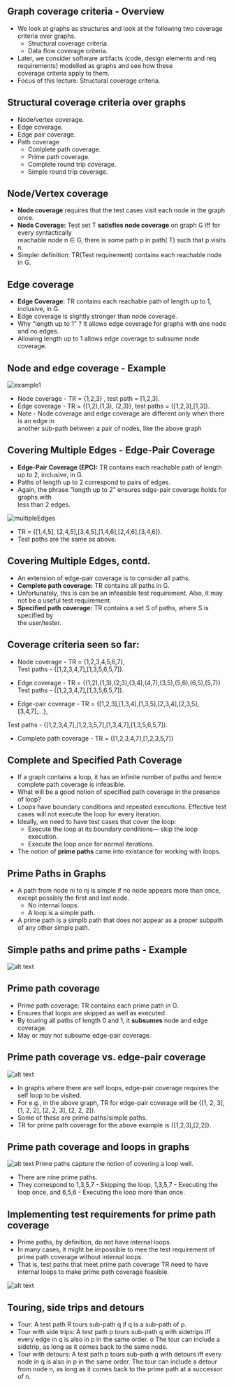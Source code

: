 ## Graph coverage criteria - Overview
* We look at graphs as structures and look at the following two
coverage criteria over graphs.
    * Structural coverage criteria.
    * Data flow coverage criteria.
* Later, we consider software artifacts (code, design elements
and req requirements) modelled as graphs and see how these  
coverage criteria apply to them.
* Focus of this lecture: Structural coverage criteria.

## Structural coverage criteria over graphs
* Node/vertex coverage.
* Edge coverage.
* Edge pair coverage.
* Path coverage
    * Conlplete path coverage.
    * Prime path coverage.
    * Complete round trip coverage.
    * Simple round trip coverage.

## Node/Vertex coverage
* **Node coverage** requires that the test cases visit each node in
the graph once.
* **Node Coverage:** Test set T **satisfies node coverage** on graph G iff for every syntactically  
reachable node n ∈ G, there is some path p in path( T) such that p visits n.
* Simpler definition: TR(Test requirement) contains each reachable node in G.

## Edge coverage
* **Edge Coverage:** TR contains each reachable path of length up to 1, inclusive, in G.
* Edge coverage is slightly stronger than node coverage.
* Why "length up to 1" ?
It allows edge coverage for graphs with one node and no
edges.
* Allowing length up to 1 allows edge coverage to subsume
node coverage.

## Node and edge coverage - Example
![example1](image-8.png)
* Node coverage - TR = {1,2,3} , test path = [1,2,3].
* Edge coverage - TR = {(1,2),(1,3), (2,3)}, test paths = {[1,2,3],[1,3]}.
* Note - Node coverage and edge coverage are different only when there is an edge in   
another sub-path between a pair of nodes, like the above graph

## Covering Multiple Edges - Edge-Pair Coverage
* **Edge-Pair Coverage (EPC):** TR contains each reachable path
of length up to 2, inclusive, in G.
* Paths of length up to 2 correspond to pairs of edges.
* Again, the phrase "length up to 2" ensures edge-pair coverage holds for graphs with   
less than 2 edges.

![multipleEdges](image-9.png)

* TR = {[1,4,5], [2,4,5],[3,4,5],[1,4,6],[2,4,6],[3,4,6]}.
* Test paths are the same as above.

## Covering Multiple Edges, contd.
* An extension of edge-pair coverage is to consider all paths.
* **Complete path coverage:** TR contains all paths in G.
* Unfortunately, this is can be an infeasible test requirement.
Also, it may not be a useful test requirement.
* **Specified path coverage:** TR contains a set S of paths, where S is specified by   
the user/tester.

## Coverage criteria seen so far:
* Node coverage - TR = {1,2,3,4,5,6,7},  
Test paths - {[1,2,3,4,7],[1,3,5,6,5,7]}.

* Edge coverage - TR = {(1,2),(1,3),(2,3),(3,4),(4,7),(3,5),(5,6),(6,5),(5,7)}  
Test paths - {[1,2,3,4,7],[1,3,5,6,5,7]}.

* Edge-pair coverage - TR = {[1,2,3],[1,3,4],[1,3,5],[2,3,4],[2,3,5],[3,4,7],...},

Test paths - {[1,2,3,4,7],[1,2,3,5,7],[1,3,4,7],[1,3,5,6,5,7]}.

* Complete path coverage - TR = {[1,2,3,4,7],[1,2,3,5,7]}

## Complete and Specified Path Coverage
* If a graph contains a loop, it has an infinite number of paths
and hence complete path coverage is infeasible.
* What will be a good notion of specified path coverage in the
presence of loop?
* Loops have boundary conditions and repeated executions.
Effective test cases will not execute the loop for every
iteration.
* Ideally, we need to have test cases that cover the loop:
    * Execute the loop at its boundary conditions— skip the loop
execution.
    * Execute the loop once for normal iterations.
* The notion of **prime paths** came into existance for working
with loops.

## Prime Paths in Graphs
* A path from node ni to nj is simple if no node appears more
than once, except possibly the first and last node.
    * No internal loops.
    * A loop is a simple path.
* A prime path is a simplb path that does not appear as a
proper subpath of any other simple path.

## Simple paths and prime paths - Example
![alt text](image-10.png)

## Prime path coverage
* Prime path coverage: TR contains each prime path in G.
* Ensures that loops are skipped as well as executed.
* By touring all paths of length 0 and 1, it **subsumes** node and
edge coverage.
* May or may not subsume edge-pair coverage.

## Prime path coverage vs. edge-pair coverage
![alt text](image-11.png)

* In graphs where there are self loops, edge-pair coverage
requires the self loop to be visited.
* For e.g., in the above graph, TR for edge-pair coverage will
be {[1, 2, 3], [1, 2, 2], [2, 2, 3], [2, 2, 2]}.
* Some of these are prime paths/simple paths.
* TR for prime path coverage for the above example is
{[1,2,3],[2,2]}.

## Prime path coverage and loops in graphs
![alt text](image-12.png)
Prime paths capture the notion of covering a loop well.
* There are nine prime paths.
* They correspond to
1,3,5,7 - Skipping the loop,
1,3,5,7 - Executing the loop once, and
6,5,6 - Executing the loop more than once.

## Implementing test requirements for prime path coverage
* Prime paths, by definition, do not have internal loops.
* In many cases, it might be impossible to mee the test
requirement of prime path coverage without internal loops.
* That is, test paths that meet prime path coverage TR need to
have internal loops to make prime path coverage feasible.

![alt text](image-13.png)

## Touring, side trips and detours
* Tour: A test path R tours sub-path q if q is a sub-path of p.
* Tour with side trips: A test path p tours sub-path q with
sidetrips iff every edge in q is also in p in the same order.
o The tour can include a sidetrip, as long as it comes back to
the same node.
* Tour with detours: A test path p tours sub-path q with
detours iff every node in q is also in p in the same order.
The tour can include a detour from node n, as long as it
comes back to the prime path at a successor of n.